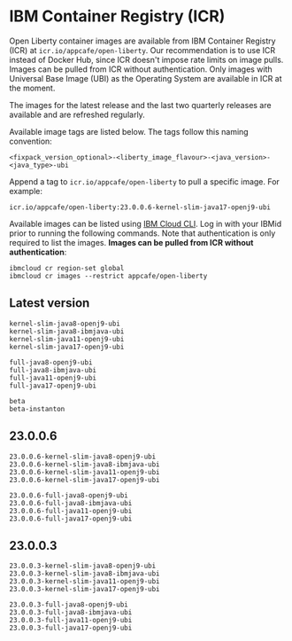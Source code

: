 
# IBM Container Registry (ICR)

Open Liberty container images are available from IBM Container Registry (ICR) at `icr.io/appcafe/open-liberty`. Our recommendation is to use ICR instead of Docker Hub, since ICR doesn't impose rate limits on image pulls. Images can be pulled from ICR without authentication. Only images with Universal Base Image (UBI) as the Operating System are available in ICR at the moment.

The images for the latest release and the last two quarterly releases are available and are refreshed regularly.

Available image tags are listed below. The tags follow this naming convention: 
```
<fixpack_version_optional>-<liberty_image_flavour>-<java_version>-<java_type>-ubi
```

Append a tag to `icr.io/appcafe/open-liberty` to pull a specific image. For example: 
```
icr.io/appcafe/open-liberty:23.0.0.6-kernel-slim-java17-openj9-ubi
```

Available images can be listed using [IBM Cloud CLI](https://cloud.ibm.com/docs/cli?topic=cli-getting-started). Log in with your IBMid prior to running the following commands. Note that authentication is only required to list the images. **Images can be pulled from ICR without authentication**: 
```
ibmcloud cr region-set global 
ibmcloud cr images --restrict appcafe/open-liberty
```

## Latest version

```
kernel-slim-java8-openj9-ubi
kernel-slim-java8-ibmjava-ubi
kernel-slim-java11-openj9-ubi
kernel-slim-java17-openj9-ubi

full-java8-openj9-ubi
full-java8-ibmjava-ubi
full-java11-openj9-ubi
full-java17-openj9-ubi

beta
beta-instanton
```

## 23.0.0.6

```
23.0.0.6-kernel-slim-java8-openj9-ubi
23.0.0.6-kernel-slim-java8-ibmjava-ubi
23.0.0.6-kernel-slim-java11-openj9-ubi
23.0.0.6-kernel-slim-java17-openj9-ubi

23.0.0.6-full-java8-openj9-ubi
23.0.0.6-full-java8-ibmjava-ubi
23.0.0.6-full-java11-openj9-ubi
23.0.0.6-full-java17-openj9-ubi
```

## 23.0.0.3

```
23.0.0.3-kernel-slim-java8-openj9-ubi
23.0.0.3-kernel-slim-java8-ibmjava-ubi
23.0.0.3-kernel-slim-java11-openj9-ubi
23.0.0.3-kernel-slim-java17-openj9-ubi

23.0.0.3-full-java8-openj9-ubi
23.0.0.3-full-java8-ibmjava-ubi
23.0.0.3-full-java11-openj9-ubi
23.0.0.3-full-java17-openj9-ubi
```
